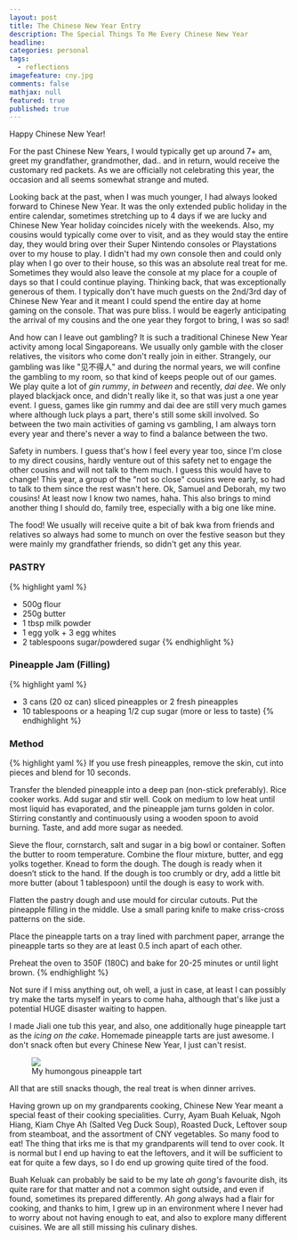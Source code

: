 ```yaml
---
layout: post
title: The Chinese New Year Entry
description: The Special Things To Me Every Chinese New Year
headline: 
categories: personal
tags:
  - reflections
imagefeature: cny.jpg
comments: false
mathjax: null
featured: true
published: true
---
```


Happy Chinese New Year!

For the past Chinese New Years, I would typically get up around 7+ am, greet my grandfather, grandmother, dad.. and in return, would receive the customary red packets. As we are officially not celebrating this year, the occasion and all seems somewhat strange and muted.

Looking back at the past, when I was much younger, I had always looked forward to Chinese New Year. It was the only extended public holiday in the entire calendar, sometimes stretching up to 4 days if we are lucky and Chinese New Year holiday coincides nicely with the weekends. Also, my cousins would typically come over to visit, and as they would stay the entire day, they would bring over their Super Nintendo consoles or Playstations over to my house to play. I didn't had my own console then and could only play when I go over to their house, so this was an absolute real treat for me. Sometimes they would also leave the console at my place for a couple of days so that I could continue playing. Thinking back, that was exceptionally generous of them. I typically don't have much guests on the 2nd/3rd day of Chinese New Year and it meant I could spend the entire day at home gaming on the console. That was pure bliss. I would be eagerly anticipating the arrival of my cousins and the one year they forgot to bring, I was so sad!

And how can I leave out gambling? It is such a traditional Chinese New Year activity among local Singaporeans. We usually only gamble with the closer relatives, the visitors who come don't really join in either. Strangely, our gambling was like "见不得人" and during the normal years, we will confine the gambling to my room, so that kind of keeps people out of our games. We play quite a lot of _gin rummy_, _in between_ and recently, _dai dee_. We only played blackjack once, and didn't really like it, so that was just a one year event. I guess, games like gin rummy and dai dee are still very much games where although luck plays a part, there's still some skill involved. So between the two main activities of gaming vs gambling, I am always torn every year and there's never a way to find a balance between the two.

Safety in numbers. I guess that's how I feel every year too, since I'm close to my direct cousins, hardly venture out of this safety net to engage the other cousins and will not talk to them much. I guess this would have to change! This year, a group of the "not so close" cousins were early, so had to talk to them since the rest wasn't here. Ok, Samuel and Deborah, my two cousins! At least now I know two names, haha. This also brings to mind another thing I should do, family tree, especially with a big one like mine.

The food! We usually will receive quite a bit of bak kwa from friends and relatives so always had some to munch on over the festive season but they were mainly my grandfather friends, so didn't get any this year. 

### PASTRY
{% highlight yaml %}
- 500g flour
- 250g butter
- 1 tbsp milk powder
- 1 egg yolk + 3 egg whites
- 2 tablespoons sugar/powdered sugar
{% endhighlight %}

### Pineapple Jam (Filling)
{% highlight yaml %}
- 3 cans (20 oz can) sliced pineapples or 2 fresh pineapples
- 10 tablespoons or a heaping 1/2 cup sugar (more or less to taste)
{% endhighlight %}

### Method
{% highlight yaml %}
If you use fresh pineapples, remove the skin, cut into pieces and blend for 10 seconds.

Transfer the blended pineapple into a deep pan (non-stick preferably). Rice cooker works. Add sugar and stir well. Cook on medium to low heat until most liquid has evaporated, and the pineapple jam turns golden in color. Stirring constantly and continuously using a wooden spoon to avoid burning. Taste, and add more sugar as needed. 

Sieve the flour, cornstarch, salt and sugar in a big bowl or container. Soften the butter to room temperature. Combine the flour mixture, butter, and egg yolks together. Knead to form the dough. The dough is ready when it doesn’t stick to the hand. If the dough is too crumbly or dry, add a little bit more butter (about 1 tablespoon) until the dough is easy to work with.

Flatten the pastry dough and use mould for circular cutouts. Put the pineapple filling in the middle. Use a small paring knife to make criss-cross patterns on the side. 

Place the pineapple tarts on a tray lined with parchment paper, arrange the pineapple tarts so they are at least 0.5 inch apart of each other.

Preheat the oven to 350F (180C) and bake for 20-25 minutes or until light brown.
{% endhighlight %}

Not sure if I miss anything out, oh well, a just in case, at least I can possibly try make the tarts myself in years to come haha, although that's like just a potential HUGE disaster waiting to happen.

I made Jiali one tub this year, and also, one additionally huge pineapple tart as the *icing on the cake*. Homemade pineapple tarts are just awesome. I don't snack often but every Chinese New Year, I just can't resist.

<figure>
	<a href="{{ site.url }}/images/posts/big-pineapple-tart.jpg"><img src="{{ site.url }}/images/posts/big-pineapple-tart.jpg"></a>
	<figcaption>My humongous pineapple tart</figcaption>
</figure>

All that are still snacks though, the real treat is when dinner arrives. 

Having grown up on my grandparents cooking, Chinese New Year meant a special feast of their cooking specialities. Curry, Ayam Buah Keluak, Ngoh Hiang, Kiam Chye Ah (Salted Veg Duck Soup), Roasted Duck, Leftover soup from steamboat, and the assortment of CNY vegetables. So many food to eat! The thing that irks me is that my grandparents will tend to over cook. It is normal but I end up having to eat the leftovers, and it will be sufficient to eat for quite a few days, so I do end up growing quite tired of the food.

Buah Keluak can probably be said to be my late _ah gong's_ favourite dish, its quite rare for that matter and not a common sight outside, and even if found, sometimes its prepared differently. _Ah gong_ always had a flair for cooking, and thanks to him, I grew up in an environment where I never had to worry about not having enough to eat, and also to explore many different cuisines. We are all still missing his culinary dishes.
